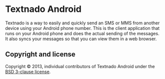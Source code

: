 Textnado Android
================

Textnado is a way to easily and quickly send an SMS or MMS from another device using your Android phone number. This is the client application that runs on your Android phone and does the actual sending of the messages. It also syncs your messages so that you can view them in a web browser.

Copyright and license
---------------------

Copyright © 2013, individual contributors of Textnado Android under the [BSD 3-clause license](LICENSE.md).

